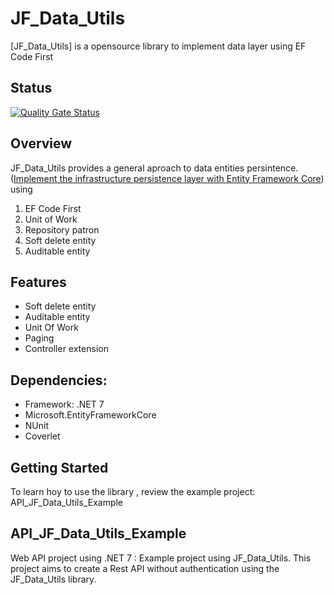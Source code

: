 # JF_Data_Utils

[JF_Data_Utils] is a opensource library to implement data layer using EF Code First

## Status
[![Quality Gate Status](https://sonarcloud.io/api/project_badges/measure?project=5Society_JF_Data_Utils&metric=alert_status)](https://sonarcloud.io/summary/new_code?id=5Society_JF_Data_Utils)

## Overview
JF_Data_Utils provides a general aproach to data entities persintence. ([Implement the infrastructure persistence layer with Entity Framework Core](https://learn.microsoft.com/en-us/dotnet/architecture/microservices/microservice-ddd-cqrs-patterns/infrastructure-persistence-layer-implementation-entity-framework-core)) using

1. EF Code First
2. Unit of Work
3. Repository patron
4. Soft delete entity
5. Auditable entity

## Features
* Soft delete entity
* Auditable entity
* Unit Of Work
* Paging
* Controller extension

## Dependencies:
* Framework: .NET 7
* Microsoft.EntityFrameworkCore
* NUnit
* Coverlet

## Getting Started
To learn hoy to use the library , review the example project: API_JF_Data_Utils_Example

## API_JF_Data_Utils_Example
Web API project using .NET 7 : Example project using JF_Data_Utils.
This project aims to create a Rest API without authentication using the JF_Data_Utils library.

